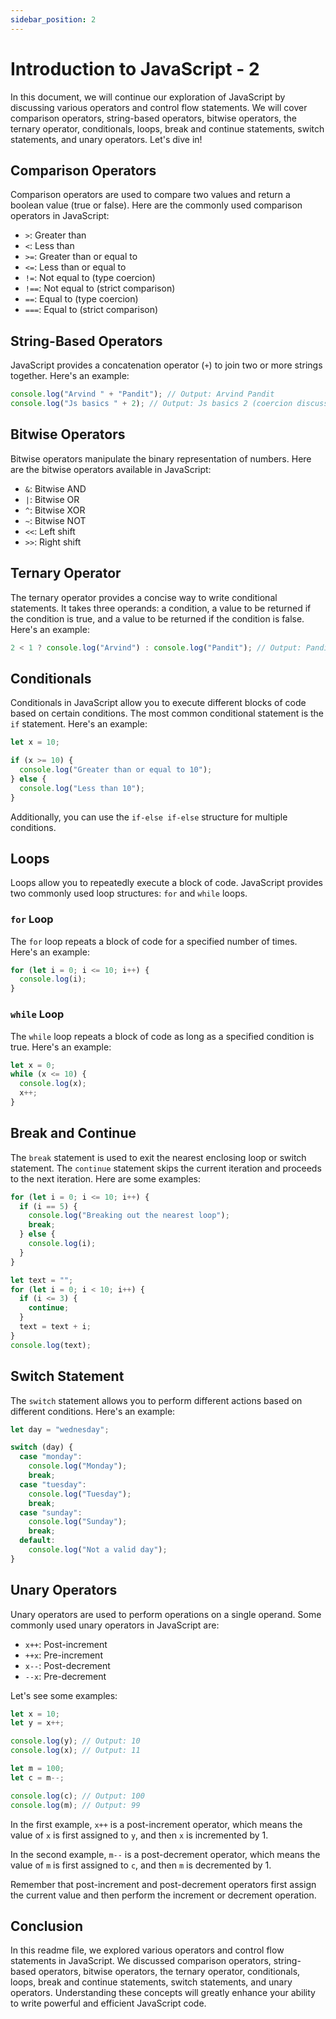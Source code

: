 ```yaml
---
sidebar_position: 2
---
```


# Introduction to JavaScript - 2

In this document, we will continue our exploration of JavaScript by discussing various operators and control flow statements. We will cover comparison operators, string-based operators, bitwise operators, the ternary operator, conditionals, loops, break and continue statements, switch statements, and unary operators. Let's dive in!

## Comparison Operators

Comparison operators are used to compare two values and return a boolean value (true or false). Here are the commonly used comparison operators in JavaScript:

- `>`: Greater than
- `<`: Less than
- `>=`: Greater than or equal to
- `<=`: Less than or equal to
- `!=`: Not equal to (type coercion)
- `!==`: Not equal to (strict comparison)
- `==`: Equal to (type coercion)
- `===`: Equal to (strict comparison)

## String-Based Operators

JavaScript provides a concatenation operator (`+`) to join two or more strings together. Here's an example:

```javascript
console.log("Arvind " + "Pandit"); // Output: Arvind Pandit
console.log("Js basics " + 2); // Output: Js basics 2 (coercion discussed later)
```

## Bitwise Operators

Bitwise operators manipulate the binary representation of numbers. Here are the bitwise operators available in JavaScript:

- `&`: Bitwise AND
- `|`: Bitwise OR
- `^`: Bitwise XOR
- `~`: Bitwise NOT
- `<<`: Left shift
- `>>`: Right shift

## Ternary Operator

The ternary operator provides a concise way to write conditional statements. It takes three operands: a condition, a value to be returned if the condition is true, and a value to be returned if the condition is false. Here's an example:

```javascript
2 < 1 ? console.log("Arvind") : console.log("Pandit"); // Output: Pandit
```

## Conditionals

Conditionals in JavaScript allow you to execute different blocks of code based on certain conditions. The most common conditional statement is the `if` statement. Here's an example:

```javascript
let x = 10;

if (x >= 10) {
  console.log("Greater than or equal to 10");
} else {
  console.log("Less than 10");
}
```

Additionally, you can use the `if-else if-else` structure for multiple conditions.

## Loops

Loops allow you to repeatedly execute a block of code. JavaScript provides two commonly used loop structures: `for` and `while` loops.

### `for` Loop

The `for` loop repeats a block of code for a specified number of times. Here's an example:

```javascript
for (let i = 0; i <= 10; i++) {
  console.log(i);
}
```

### `while` Loop

The `while` loop repeats a block of code as long as a specified condition is true. Here's an example:

```javascript
let x = 0;
while (x <= 10) {
  console.log(x);
  x++;
}
```

## Break and Continue

The `break` statement is used to exit the nearest enclosing loop or switch statement. The `continue` statement skips the current iteration and proceeds to the next iteration. Here are some examples:

```javascript
for (let i = 0; i <= 10; i++) {
  if (i == 5) {
    console.log("Breaking out the nearest loop");
    break;
  } else {
    console.log(i);
  }
}

let text = "";
for (let i = 0; i < 10; i++) {
  if (i <= 3) {
    continue;
  }
  text = text + i;
}
console.log(text);
```

## Switch Statement

The `switch` statement allows you to perform different actions based on different conditions. Here's an example:

```javascript
let day = "wednesday";

switch (day) {
  case "monday":
    console.log("Monday");
    break;
  case "tuesday":
    console.log("Tuesday");
    break;
  case "sunday":
    console.log("Sunday");
    break;
  default:
    console.log("Not a valid day");
}
```

## Unary Operators

Unary operators are used to perform operations on a single operand. Some commonly used unary operators in JavaScript are:

- `x++`: Post-increment
- `++x`: Pre-increment
- `x--`: Post-decrement
- `--x`: Pre-decrement

Let's see some examples:

```javascript
let x = 10;
let y = x++;

console.log(y); // Output: 10
console.log(x); // Output: 11

let m = 100;
let c = m--;

console.log(c); // Output: 100
console.log(m); // Output: 99
```

In the first example, `x++` is a post-increment operator, which means the value of `x` is first assigned to `y`, and then `x` is incremented by 1.

In the second example, `m--` is a post-decrement operator, which means the value of `m` is first assigned to `c`, and then `m` is decremented by 1.

Remember that post-increment and post-decrement operators first assign the current value and then perform the increment or decrement operation.

## Conclusion

In this readme file, we explored various operators and control flow statements in JavaScript. We discussed comparison operators, string-based operators, bitwise operators, the ternary operator, conditionals, loops, break and continue statements, switch statements, and unary operators. Understanding these concepts will greatly enhance your ability to write powerful and efficient JavaScript code.
